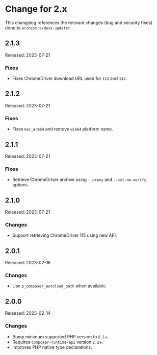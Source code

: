 # Change for 2.x

This changelog references the relevant changes (bug and security fixes) done to `orchestra/dusk-updater`.

## 2.1.3

Released: 2023-07-21

### Fixes

* Fixes ChromeDriver download URL used for `113` and `114`. 

## 2.1.2

Released: 2023-07-21

### Fixes

* Fixes `mac_arm64` and remove `win64` platform name.

## 2.1.1

Released: 2023-07-21

### Fixes

* Retrieve ChromeDriver archive using `--proxy` and `--ssl-no-verify` options.

## 2.1.0

Released: 2023-07-21

### Changes

* Support retrieving ChromeDriver 115 using new API.

## 2.0.1

Released: 2023-02-16

### Changes

* Use `$_composer_autoload_path` when available.

## 2.0.0

Released: 2023-02-14

### Changes

* Bump minimum supported PHP version to `8.1`+.
* Requires `composer-runtime-api` version `2.2`+.
* Improves PHP native type declarations.
